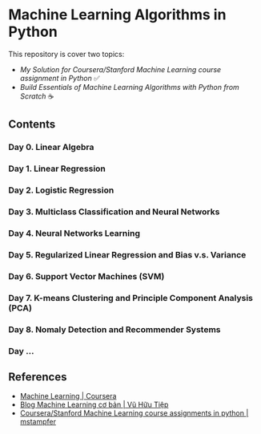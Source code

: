 # Machine Learning Algorithms in Python

This repository is cover two topics:
+ *My Solution for Coursera/Stanford Machine Learning course assignment in Python* :white_check_mark:
+ *Build Essentials of Machine Learning Algorithms with Python from Scratch* :coffee:

## Contents
### Day 0. Linear Algebra 
### Day 1. Linear Regression
### Day 2. Logistic Regression
### Day 3. Multiclass Classification and Neural Networks
### Day 4. Neural Networks Learning
### Day 5. Regularized Linear Regression and Bias v.s. Variance
### Day 6. Support Vector Machines (SVM)
### Day 7. K-means Clustering and Principle Component Analysis (PCA)
### Day 8. Nomaly Detection and Recommender Systems
### Day ...

## References
+ [Machine Learning | Coursera](https://www.coursera.org/learn/machine-learning)
+ [Blog Machine Learning cơ bản | Vũ Hữu Tiệp](https://machinelearningcoban.com)
+ [Coursera/Stanford Machine Learning course assignments in python | mstampfer](https://github.com/mstampfer/Coursera-Stanford-ML-Python) 
